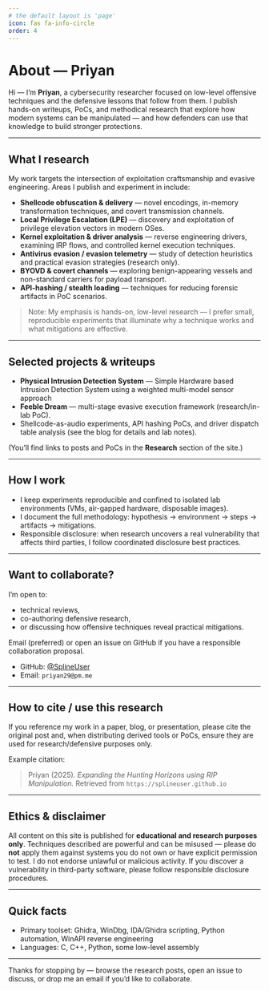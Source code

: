 ```yaml
---
# the default layout is 'page'
icon: fas fa-info-circle
order: 4
---
```


# About — Priyan

Hi — I’m **Priyan**, a cybersecurity researcher focused on low-level offensive techniques and the defensive lessons that follow from them. I publish hands-on writeups, PoCs, and methodical research that explore how modern systems can be manipulated — and how defenders can use that knowledge to build stronger protections.

---

## What I research
My work targets the intersection of exploitation craftsmanship and evasive engineering. Areas I publish and experiment in include:

- **Shellcode obfuscation & delivery** — novel encodings, in-memory transformation techniques, and covert transmission channels.  
- **Local Privilege Escalation (LPE)** — discovery and exploitation of privilege elevation vectors in modern OSes.  
- **Kernel exploitation & driver analysis** — reverse engineering drivers, examining IRP flows, and controlled kernel execution techniques.  
- **Antivirus evasion / evasion telemetry** — study of detection heuristics and practical evasion strategies (research only).  
- **BYOVD & covert channels** — exploring benign-appearing vessels and non-standard carriers for payload transport.  
- **API-hashing / stealth loading** — techniques for reducing forensic artifacts in PoC scenarios.

> Note: My emphasis is hands-on, low-level research — I prefer small, reproducible experiments that illuminate why a technique works and what mitigations are effective.

---

## Selected projects & writeups
- **Physical Intrusion Detection System** — Simple Hardware based Intrusion Detection System using a weighted multi-model sensor approach
- **Feeble Dream** — multi-stage evasive execution framework (research/in-lab PoC).  
- Shellcode-as-audio experiments, API hashing PoCs, and driver dispatch table analysis (see the blog for details and lab notes).

(You’ll find links to posts and PoCs in the **Research** section of the site.)

---

## How I work
- I keep experiments reproducible and confined to isolated lab environments (VMs, air-gapped hardware, disposable images).  
- I document the full methodology: hypothesis → environment → steps → artifacts → mitigations.  
- Responsible disclosure: when research uncovers a real vulnerability that affects third parties, I follow coordinated disclosure best practices.

---

## Want to collaborate?
I’m open to:
- technical reviews,
- co-authoring defensive research,
- or discussing how offensive techniques reveal practical mitigations.

Email (preferred) or open an issue on GitHub if you have a responsible collaboration proposal.

- GitHub: [@SplineUser](https://github.com/SplineUser)  
- Email: `priyan29@pm.me`

---

## How to cite / use this research
If you reference my work in a paper, blog, or presentation, please cite the original post and, when distributing derived tools or PoCs, ensure they are used for research/defensive purposes only.

Example citation:
> Priyan (2025). *Expanding the Hunting Horizons using RIP Manipulation.* Retrieved from `https://splineuser.github.io`

---

## Ethics & disclaimer
All content on this site is published for **educational and research purposes only**. Techniques described are powerful and can be misused — please do **not** apply them against systems you do not own or have explicit permission to test. I do not endorse unlawful or malicious activity. If you discover a vulnerability in third-party software, please follow responsible disclosure procedures.

---

## Quick facts
- Primary toolset: Ghidra, WinDbg, IDA/Ghidra scripting, Python automation, WinAPI reverse engineering  
- Languages: C, C++, Python, some low-level assembly

---

Thanks for stopping by — browse the research posts, open an issue to discuss, or drop me an email if you’d like to collaborate.

